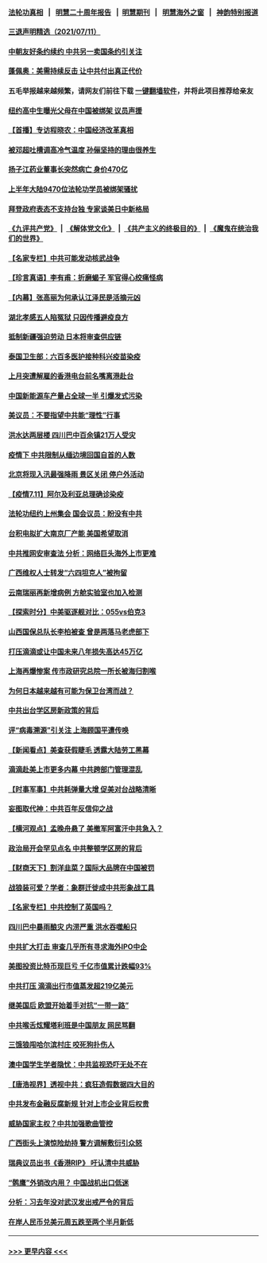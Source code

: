 #### [法轮功真相](https://github.com/gfw-breaker/truth/blob/master/README.md?t=0) &nbsp;&nbsp;|&nbsp;&nbsp; [明慧二十周年报告](https://github.com/gfw-breaker/mh-reports/blob/master/README.md?t=0) &nbsp;&nbsp;|&nbsp;&nbsp;[明慧期刊](https://github.com/gfw-breaker/mh-qikan) &nbsp;&nbsp;|&nbsp;&nbsp; [明慧海外之窗](https://github.com/gfw-breaker/mh-news/blob/master/README.md?t=0) &nbsp;&nbsp;|&nbsp;&nbsp; [神韵特别报道](https://github.com/gfw-breaker/mh-news/blob/master/shenyun.md?t=0)
#### [三退声明精选（2021/07/11）](../pages/nsc413/n13082834.md?t=07121151) 
#### [中朝友好条约续约 中共另一卖国条约引关注](../pages/nsc413/n13082256.md?t=07121151) 
#### [蓬佩奥：美需持续反击 让中共付出真正代价](../pages/nsc413/n13082614.md?t=07121151) 
#### 五毛举报越来越频繁，请网友们前往下载 [一键翻墙软件](https://github.com/gfw-breaker/ssr-accounts)，并将此项目推荐给亲友
#### [纽约高中生曝光父母在中国被绑架 议员声援](../pages/nsc413/n13082589.md?t=07121151) 
#### [【首播】专访程晓农：中国经济改革真相](../pages/nsc413/n13082479.md?t=07121151) 
#### [被邓超吐槽调高冷气温度 孙俪坚持的理由很养生](../pages/nsc413/n13082296.md?t=07121151) 
#### [扬子江药业董事长突然病亡 身价470亿](../pages/nsc413/n13082525.md?t=07121151) 
#### [上半年大陆9470位法轮功学员被绑架骚扰](../pages/nsc413/n13081326.md?t=07121151) 
#### [拜登政府表态不支持台独 专家谈美日中新格局](../pages/nsc413/n13082254.md?t=07121151) 
#### [《九评共产党》](https://github.com/begood0513/9ping.md/blob/master/README.md) &nbsp;|&nbsp; [《解体党文化》](../../../../jtdwh.md/blob/master/README.md)  &nbsp;|&nbsp; [《共产主义的终极目的》](../../../../gczydzjmd.md/blob/master/README.md) &nbsp;|&nbsp; [《魔鬼在统治我们的世界》](../../../../mgztzwmdsj.md/blob/master/README.md) 
#### [【名家专栏】中共可能发动核武战争](../pages/nsc413/n13081853.md?t=07121151) 
#### [【珍言真语】李有甫：折磨蝎子 军官得心绞痛怪病](../pages/nsc413/n13082243.md?t=07121151) 
#### [【内幕】张高丽为何承认江泽民是活摘元凶](../pages/nsc413/n13082162.md?t=07121151) 
#### [湖北孝感五人陷冤狱 只因传播避疫良方](../pages/nsc413/n13082042.md?t=07121151) 
#### [抵制新疆强迫劳动 日本将审查供应链](../pages/nsc413/n13082163.md?t=07121151) 
#### [泰国卫生部：六百多医护接种科兴疫苗染疫](../pages/nsc413/n13081752.md?t=07121151) 
#### [上月突遭解雇的香港电台前名嘴离港赴台](../pages/nsc413/n13081946.md?t=07121151) 
#### [中国新能源车产量占全球一半 引爆发式污染](../pages/nsc413/n13082031.md?t=07121151) 
#### [美议员：不要指望中共能“理性”行事](../pages/nsc413/n13082000.md?t=07121151) 
#### [洪水达两层楼 四川巴中百余镇21万人受灾](../pages/nsc413/n13081785.md?t=07121151) 
#### [疫情下 中共限制从缅边境回国自首的人数](../pages/nsc413/n13081740.md?t=07121151) 
#### [北京将现入汛最强降雨 景区关闭 停户外活动](../pages/nsc413/n13081674.md?t=07121151) 
#### [【疫情7.11】阿尔及利亚总理确诊染疫](../pages/nsc413/n13081574.md?t=07121151) 
#### [法轮功纽约上州集会 国会议员：盼没有中共](../pages/nsc413/n13081092.md?t=07121151) 
#### [台积电拟扩大南京厂产能 美国希望取消](../pages/nsc413/n13081763.md?t=07121151) 
#### [中共推网安审查法 分析：网络巨头海外上市更难](../pages/nsc413/n13081729.md?t=07121151) 
#### [广西维权人士转发“六四坦克人”被拘留](../pages/nsc413/n13081375.md?t=07121151) 
#### [云南瑞丽再新增病例 方舱实验室也加入检测](../pages/nsc413/n13081547.md?t=07121151) 
#### [【探索时分】中美驱逐舰对比：055vs伯克3](../pages/nsc413/n13081164.md?t=07121151) 
#### [山西国保总队长李柏被查 曾是两落马老虎部下](../pages/nsc413/n13081477.md?t=07121151) 
#### [打压滴滴或让中国未来八年损失高达45万亿](../pages/nsc413/n13081320.md?t=07121151) 
#### [上海再爆惨案 传市政研究总院一所长被海归割喉](../pages/nsc413/n13080627.md?t=07121151) 
#### [为何日本越来越有可能为保卫台湾而战？](../pages/nsc413/n13079575.md?t=07121151) 
#### [中共出台学区房新政策的背后](../pages/nsc413/n13081366.md?t=07121151) 
#### [评“病毒溯源”引关注 上海顾国平遭传唤](../pages/nsc413/n13081364.md?t=07121151) 
#### [【新闻看点】美查获假睫毛 透露大陆劳工黑幕](../pages/nsc413/n13081094.md?t=07121151) 
#### [滴滴赴美上市更多内幕 中共跨部门管理混乱](../pages/nsc413/n13081021.md?t=07121151) 
#### [【时事军事】中共耗弹量大增 促美对台战略清晰](../pages/nsc413/n13078925.md?t=07121151) 
#### [妄图取代神：中共百年反信仰之战](../pages/nsc413/n13080102.md?t=07121151) 
#### [【横河观点】孟晚舟悬了 美撤军阿富汗中共急入？](../pages/nsc413/n13081152.md?t=07121151) 
#### [政治局开会罕见点名 中共整顿学区房的背后](../pages/nsc413/n13081137.md?t=07121151) 
#### [【财商天下】割洋韭菜？国际大品牌在中国被罚](../pages/nsc413/n13080854.md?t=07121151) 
#### [战狼装可爱？学者：象群迁徙成中共形象战工具](../pages/nsc413/n13081041.md?t=07121151) 
#### [【名家专栏】中共控制了英国吗？](../pages/nsc413/n13080067.md?t=07121151) 
#### [四川巴中暴雨酿灾 内涝严重 洪水吞噬船只](../pages/nsc413/n13081047.md?t=07121151) 
#### [中共扩大打击 审查几乎所有寻求海外IPO中企](../pages/nsc413/n13080990.md?t=07121151) 
#### [美图投资比特币现巨亏 千亿市值累计跌幅93%](../pages/nsc413/n13081006.md?t=07121151) 
#### [中共打压 滴滴出行市值蒸发超219亿美元](../pages/nsc413/n13080936.md?t=07121151) 
#### [继美国后 欧盟开始着手对抗“一带一路”](../pages/nsc413/n13080932.md?t=07121151) 
#### [中共喉舌炫耀塔利班是中国朋友 网民骂翻](../pages/nsc413/n13080913.md?t=07121151) 
#### [三饿狼闯哈尔滨村庄 咬死狗扑伤人](../pages/nsc413/n13080861.md?t=07121151) 
#### [澳中国学生学者隐忧：中共监视恐吓无处不在](../pages/nsc413/n13080804.md?t=07121151) 
#### [【唐浩视界】透视中共：疯狂造假数据四大目的](../pages/nsc413/n13080590.md?t=07121151) 
#### [中共发布金融反腐新规 针对上市企业背后权贵](../pages/nsc413/n13080390.md?t=07121151) 
#### [威胁国家主权？中共加强歌曲管控](../pages/nsc413/n13079941.md?t=07121151) 
#### [广西街头上演惊险劫持 警方调解敷衍引众怒](../pages/nsc413/n13080502.md?t=07121151) 
#### [瑞典议员出书《香港RIP》 吁认清中共威胁](../pages/nsc413/n13080532.md?t=07121151) 
#### [“鹘鹰”外销改内用？ 中国战机出口低迷](../pages/nsc413/n13080442.md?t=07121151) 
#### [分析：习去年没对武汉发出戒严令的背后](../pages/nsc413/n13080421.md?t=07121151) 
#### [在岸人民币兑美元周五跌至两个半月新低](../pages/nsc413/n13080301.md?t=07121151) 

----
#### [ >>> 更早内容 <<< ](../indexes/nsc413-earlier.md)
